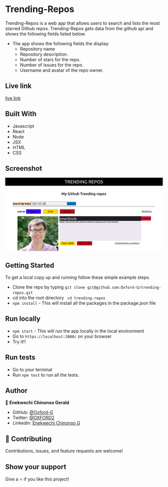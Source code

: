 
# Trending-Repos

Trending-Repos is a web app that allows users to search and lists the most starred Github 
repos. Trending-Repos gets data from the github api and shows the following fields listed
below.

- The app shows the following fields the display:
    - Repository name
    - Repository description.
    - Number of stars for the repo.
    - Number of issues for the repo.
    - Username and avatar of the repo owner.


## Live link

[live link](https://sheltered-beyond-61404.herokuapp.com/)

## Built With

- Javascript
- React
- Node
- JSX
- HTML
- CSS

## Screenshot
![](./src/trending_repos.png)


## Getting Started

To get a local copy up and running follow these simple example steps.

- Clone the repo by typing `git clone git@github.com:Oxford-G/trending-repos.git`
- cd into the root directory ` cd trending-repos`
- `npm install` - This will install all the packages in the package.json file

## Run locally

- `npm start` - This will run the app locally in the local environment
- Go to `https://localhost:3000/` on your browser
- Try it!!

## Run tests

- Go to your terminal
- Run `npm test` to run all the tests.

## Author

👤 **Enekwechi Chinonso Gerald**

- GitHub: [@Oxford-G](https://github.com/Oxford-G)
- Twitter: [@OXFORD2](https://twitter.com/OXFOXD2)
- Linkedin: [Enekwechi Chinonso G](https://www.linkedin.com/in/chinonso-enekwechi)

## 🤝 Contributing

Contributions, issues, and feature requests are welcome!

## Show your support

Give a ⭐️ if you like this project!
